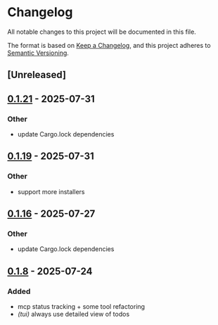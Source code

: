 # Changelog

All notable changes to this project will be documented in this file.

The format is based on [Keep a Changelog](https://keepachangelog.com/en/1.0.0/),
and this project adheres to [Semantic Versioning](https://semver.org/spec/v2.0.0.html).

## [Unreleased]

## [0.1.21](https://github.com/BrendanGraham14/steer/compare/steer-remote-workspace-v0.1.20...steer-remote-workspace-v0.1.21) - 2025-07-31

### Other

- update Cargo.lock dependencies

## [0.1.19](https://github.com/BrendanGraham14/steer/compare/steer-remote-workspace-v0.1.18...steer-remote-workspace-v0.1.19) - 2025-07-31

### Other

- support more installers

## [0.1.16](https://github.com/BrendanGraham14/steer/compare/steer-remote-workspace-v0.1.15...steer-remote-workspace-v0.1.16) - 2025-07-27

### Other

- update Cargo.lock dependencies

## [0.1.8](https://github.com/BrendanGraham14/steer/compare/steer-remote-workspace-v0.1.7...steer-remote-workspace-v0.1.8) - 2025-07-24

### Added

- mcp status tracking + some tool refactoring
- *(tui)* always use detailed view of todos
